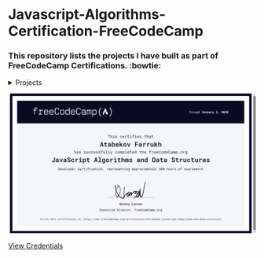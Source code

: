 # Javascript-Algorithms-Certification-FreeCodeCamp

### This repository lists the projects I have built as part of FreeCodeCamp Certifications. :bowtie:


<details>
           <summary>Projects</summary>
           <p>Project 1: Palindrome Checker</p>
           <p>Project 2: Roman Numeral Converter</p>
           <p>Project 3: Caesars Cipher</p>
           <p>Project 4: Phone Number Validator</p>
           <p>Project 5: Cash Register</p>
</details>


![photo](https://github.com/augini/javascript-algorithms-certification-freecodecamp/blob/master/certification.png)

[View Credentials](https://www.freecodecamp.org/certification/farrukhbek/javascript-algorithms-and-data-structures)

